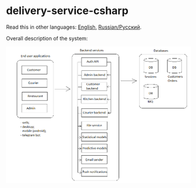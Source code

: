 # delivery-service-csharp 

Read this in other languages: [English](README.md), [Russian/Русский](README.ru.md). 

Overall description of the system: 

![system_overall](docs/img/system_overall.png)
